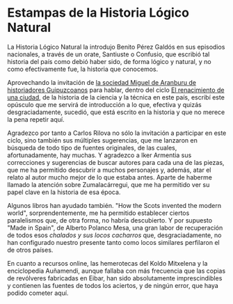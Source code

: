 Estampas de la Historia Lógico Natural
===========

La Historia Lógico Natural la introdujo Benito Pérez Galdós en sus
episodios nacionales, a través de un orate, Santiuste o Confusio, que
escribió tal historia del país como debió haber sido, de forma lógico
y natural, y no como efectivamente fue, la historia que conocemos.

Aprovechando la invitación de
[la sociedad Miguel de Aranburu de historiadores Guipuzcoanos](https://migueldearanburu.wordpress.com/)
para hablar, dentro del ciclo
[El renacimiento de una ciudad](https://migueldearanburu.wordpress.com/el-renacimiento-de-una-ciudad/),
de la historia de la ciencia y la técnica en este país, escribí este
opúsculo que me servirá de introducción a lo que, efectiva y quizás
desgraciadamente, sucedió, que está escrito en la historia y que no
merece la pena repetir aquí.

Agradezco por tanto a Carlos Rilova no sólo la invitación a participar
en este ciclo, sino también sus múltiples sugerencias, que me lanzaron
en búsqueda de todo tipo de fuentes originales, de las cuales,
afortunadamente, hay muchas. Y agradezco a Iker Armentia sus
correcciones y sugerencias de buscar autores para cada una de las
piezas, que me ha permitido descubrir a muchos personajes y, además,
atar el relato al autor mucho mejor de lo que estaba antes. Aparte de
haberme llamado la atención sobre Zumalacárregui, que me ha permitido
ver su papel clave en la historia de esa época. 

Algunos libros han ayudado también. "How the Scots invented the modern
world", sorprendentemente, me ha permitido establecer ciertos
paralelismos que, de otra forma, no habría descubierto. Y por supuesto
"Made in Spain", de Alberto Polanco Mesa, una gran labor de
recuperación de todos esos *chalados y sus locos cacharros* que,
desgraciadamente, no han configurado nuestro presente tanto como locos
similares perfilaron el de otros países.

En cuanto a recursos online, las hemerotecas del Koldo Mitxelena y la
enciclopedia Auñamendi, aunque fallaba con más frecuencia que las
copias de revólveres fabricadas en Eibar, han sido absolutamente
imprescindibles y contienen las fuentes de todos los aciertos, y de
ningún error, que haya podido cometer aquí. 
